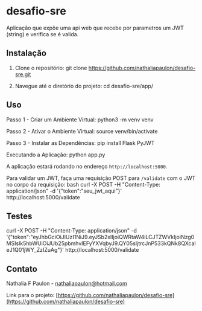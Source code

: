# desafio-sre

Aplicação que expõe uma api web que recebe por parametros um JWT (string) e verifica se é valida.

## Instalação

1. Clone o repositório:
git clone https://github.com/nathaliapaulon/desafio-sre.git

2. Navegue até o diretório do projeto:
cd desafio-sre/app/

## Uso

Passo 1 - Criar um Ambiente Virtual: 
python3 -m venv venv
	
Passo 2 - Ativar o Ambiente Virtual: 
source venv/bin/activate

Passo 3 - Instalar as Dependências: 
pip install Flask PyJWT

Executando a Aplicação:	python app.py

A aplicação estará rodando no endereço `http://localhost:5000`.

Para validar um JWT, faça uma requisição POST para `/validate` com o JWT no corpo da requisição:
bash curl -X POST -H "Content-Type: application/json" -d '{"token":"seu_jwt_aqui"}' http://localhost:5000/validate

## Testes

curl -X POST -H "Content-Type: application/json" -d '{"token":"eyJhbGciOiJIUzI1NiJ9.eyJSb2xlIjoiQWRtaW4iLCJTZWVkIjoiNzg0MSIsIk5hbWUiOiJUb25pbmhvIEFyYXVqbyJ9.QY05sIjtrcJnP533kQNk8QXcaleJ1Q01jWY_ZzIZuAg"}' http://localhost:5000/validate

## Contato

Nathalia F Paulon - nathaliapaulon@hotmail.com

Link para o projeto: [https://github.com/nathaliapaulon/desafio-sre](https://github.com/nathaliapaulon/desafio-sre)
